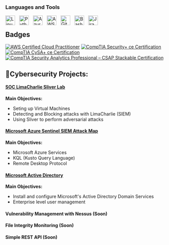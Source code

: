 
### Languages and Tools
<img align="left" alt="Linux" width="30px" style="padding-right:10px;" src="https://cdn.jsdelivr.net/gh/devicons/devicon/icons/linux/linux-original.svg" />
<img align="left" alt="Python" width="30px" style="padding-right:10px;" src="https://cdn.jsdelivr.net/gh/devicons/devicon/icons/python/python-plain.svg" />
<img align="left" alt="Azure" width="30px" style="padding-right:10px;" src="https://cdn.jsdelivr.net/gh/devicons/devicon/icons/azure/azure-original.svg" />
<img align="left" alt="AWS" width="30px" style="padding-right:10px;" src="https://cdn.jsdelivr.net/gh/devicons/devicon/icons/amazonwebservices/amazonwebservices-original.svg" />
<img align="left" alt="GitHub" width="30px" style="padding-right:10px;" src="https://cdn.jsdelivr.net/gh/devicons/devicon/icons/github/github-original.svg" />
<img align="left" alt="Bash" width="30px" style="padding-right:10px;" src="https://cdn.jsdelivr.net/gh/devicons/devicon/icons/bash/bash-original.svg" />
<img align="left" alt="Jira" width="30px" style="padding-right:10px;" src="https://cdn.jsdelivr.net/gh/devicons/devicon/icons/jira/jira-original.svg" />

<br />

## Badges
<!--START_SECTION:badges-->
[![AWS Certified Cloud Practitioner](https://images.credly.com/size/110x110/images/00634f82-b07f-4bbd-a6bb-53de397fc3a6/image.png)](http://www.credly.com/badges/52291412-4108-4fa3-bee7-7fe76ca513fe "AWS Certified Cloud Practitioner")
[![CompTIA Security+ ce Certification](https://images.credly.com/size/110x110/images/74790a75-8451-400a-8536-92d792c5184a/CompTIA_Security_2Bce.png)](http://www.credly.com/badges/bf433b6b-4f03-4ef6-be4e-c6e7d2413040 "CompTIA Security+ ce Certification")
[![CompTIA CySA+ ce Certification](https://images.credly.com/size/110x110/images/5cb4b153-44d8-410c-97c6-6afba3faa4af/Comptia_CySA_2Bce.png)](http://www.credly.com/badges/7fa28e00-3bba-465e-936e-fe3b5edfc3bb "CompTIA CySA+ ce Certification")
[![CompTIA Security Analytics Professional – CSAP Stackable Certification](https://images.credly.com/size/110x110/images/ba1b8072-8ebe-432c-88e5-05bc809c624a/CompTIA_CSAP.png)](http://www.credly.com/badges/5bf6fb69-d90e-4892-bd09-d51a45a68851 "CompTIA Security Analytics Professional – CSAP Stackable Certification")
<!--END_SECTION:badges-->


## 🔐Cybersecurity Projects:
#### [SOC LimaCharlie Sliver Lab](https://github.com/nuttercd/soc-limacharlie-sliver-lab)
<b>Main Objectives:</b>
  - Seting up Virtual Machines
  - Detecting and Blocking attacks with LimaCharlie (SIEM)
  - Using Sliver to perform adversarial attacks

#### [Microsoft Azure Sentinel SIEM Attack Map](https://github.com/nuttercd/microsoft-azure-sentinel-honeypot-lab)
<b>Main Objectives:</b>
  - Microsoft Azure Services
  - KQL (Kusto Query Language)
  - Remote Desktop Protocol

#### [Microsoft Active Directory](https://github.com/nuttercd/microsoft-ad-lab)
<b>Main Objectives:</b>
  - Install and configure Microsoft's Active Directory Domain Services
  - Enterprise level user management


#### Vulnerability Management with Nessus (Soon)

#### File Integrity Monitoring (Soon)

#### Simple REST API (Soon)



